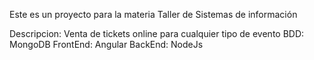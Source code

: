 Este es un proyecto para la materia Taller de Sistemas de información

Descripcion:
Venta de tickets online para cualquier tipo de evento
    BDD: MongoDB
    FrontEnd: Angular
    BackEnd: NodeJs